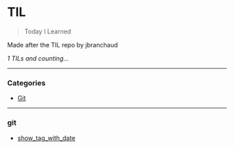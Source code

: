 # TIL

> Today I Learned

Made after the TIL repo by jbranchaud

_1 TILs and counting..._

---

### Categories

* [Git](#git)

---

### git

- [show_tag_with_date](git/show_tag_with_date.md)
